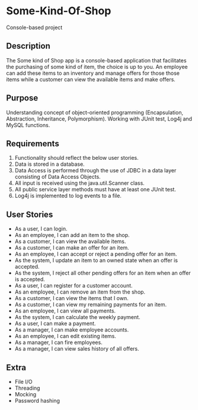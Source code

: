 # Some-Kind-Of-Shop
Console-based project


## Description

   The Some kind of Shop app is a console-based application that facilitates the purchasing of some kind of item, the choice is up to you. 
	An employee can add these items to an inventory and manage offers for those those items while a customer can view the available items and make offers.
	
## Purpose

   Understanding concept of object-oriented programming (Encapsulation, Abstraction, Inheritance, Polymorphism).
   Working with JUnit test, Log4j and MySQL functions.

## Requirements
1. Functionality should reflect the below user stories.
2. Data is stored in a database.
3. Data Access is performed through the use of JDBC in a data layer consisting of Data Access Objects.
4. All input is received using the java.util.Scanner class.
5. All public service layer methods must have at least one JUnit test.
6. Log4j is implemented to log events to a file.


## User Stories

* As a user, I can login.
* As an employee, I can add an item to the shop.
* As a customer, I can view the available items.
* As a customer, I can make an offer for an item.
* As an employee, I can accept or reject a pending offer for an item.	
* As the system, I update an item to an owned state when an offer is accepted.
* As the system, I reject all other pending offers for an item when an offer is accepted.
* As a user, I can register for a customer account.
* As an employee, I can remove an item from the shop.
* As a customer, I can view the items that I own.
* As a customer, I can view my remaining payments for an item.
* As an employee, I can view all payments.
* As the system, I can calculate the weekly payment.
* As a user, I can make a payment.
* As a manager, I can make employee accounts.
* As an employee, I can edit existing items.
* As a manager, I can fire employees.
* As a manager, I can view sales history of all offers.

## Extra

* File I/O
* Threading
* Mocking
* Password hashing
